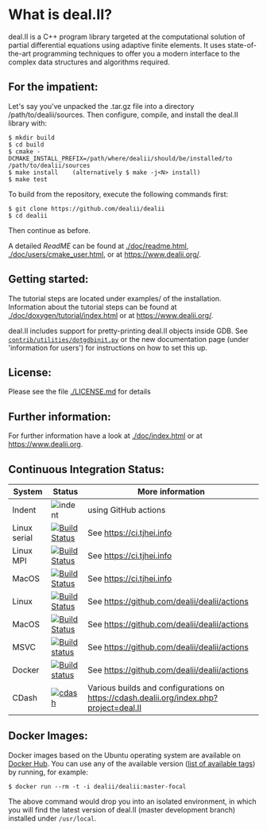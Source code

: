 What is deal.II?
================

deal.II is a C++ program library targeted at the computational solution
of partial differential equations using adaptive finite elements. It uses
state-of-the-art programming techniques to offer you a modern interface
to the complex data structures and algorithms required.

For the impatient:
------------------

Let's say you've unpacked the .tar.gz file into a directory /path/to/dealii/sources. 
Then configure, compile, and install the deal.II library with:

    $ mkdir build
    $ cd build
    $ cmake -DCMAKE_INSTALL_PREFIX=/path/where/dealii/should/be/installed/to /path/to/dealii/sources
    $ make install    (alternatively $ make -j<N> install)
    $ make test

To build from the repository, execute the following commands first:

    $ git clone https://github.com/dealii/dealii
    $ cd dealii

Then continue as before.

A detailed *ReadME* can be found at [./doc/readme.html](https://dealii.org/developer/readme.html),
[./doc/users/cmake_user.html](https://dealii.org/developer/users/cmake_user.html),
or at https://www.dealii.org/.

Getting started:
----------------

The tutorial steps are located under examples/ of the installation.
Information about the tutorial steps can be found at
[./doc/doxygen/tutorial/index.html](https://dealii.org/developer/doxygen/deal.II/Tutorial.html)
or at https://www.dealii.org/.

deal.II includes support for pretty-printing deal.II objects inside GDB.
See [`contrib/utilities/dotgdbinit.py`](contrib/utilities/dotgdbinit.py) or
the new documentation page (under 'information for users') for instructions
on how to set this up.

License:
--------

Please see the file [./LICENSE.md](LICENSE.md) for details

Further information:
--------------------

For further information have a look at
[./doc/index.html](https://dealii.org/developer/index.html) or at
https://www.dealii.org.

Continuous Integration Status:
------------------------

| System | Status                                                                                                                                                                                                                                           | More information                                                                      |
| ------ | ------------------------------------------------------------------------------------------------------------------------------------------------------------------------------------------------------------------------------------------------ | ------------------------------------------------------------------------------------- |
| Indent | ![indent](https://github.com/dealii/dealii/workflows/indent/badge.svg)                                                                                                                                                                           | using GitHub actions                                                                  |
| Linux serial | [![Build Status](https://ci.tjhei.info/job/dealii-serial/job/master/badge/icon)](https://ci.tjhei.info/job/dealii-serial/job/master/)                                                                                                                | See https://ci.tjhei.info |
| Linux MPI | [![Build Status](https://ci.tjhei.info/job/dealii-mpi/job/master/badge/icon)](https://ci.tjhei.info/job/dealii-mpi/job/master/)                                                                                                                | See https://ci.tjhei.info |
| MacOS  | [![Build Status](https://ci.tjhei.info/job/dealii-OSX/job/master/badge/icon)](https://ci.tjhei.info/job/dealii-OSX/job/master/)                                                                                                        | See https://ci.tjhei.info                                                        |
| Linux  | [![Build Status](https://github.com/dealii/dealii/workflows/github-linux/badge.svg)](https://github.com/dealii/dealii/actions?query=workflow%3Agithub-linux)                                                                                     | See https://github.com/dealii/dealii/actions                                          |
| MacOS  | [![Build Status](https://github.com/dealii/dealii/workflows/github-OSX/badge.svg)](https://github.com/dealii/dealii/actions?query=workflow%3Agithub-OSX)                                                                                         | See https://github.com/dealii/dealii/actions                                          |
| MSVC   | [![Build status](https://github.com/dealii/dealii/workflows/github-windows/badge.svg)](https://github.com/dealii/dealii/actions?query=workflow%3Agithub-windows)                                                                                 | See https://github.com/dealii/dealii/actions                                          |
| Docker | [![Build status](https://github.com/dealii/dealii/workflows/github-docker/badge.svg)](https://github.com/dealii/dealii/actions?query=workflow%3Agithub-docker)                                                                                   | See https://github.com/dealii/dealii/actions                                          |
| CDash  | [![cdash](https://img.shields.io/website?down_color=lightgrey&down_message=offline&label=CDash&up_color=green&up_message=up&url=https%3A%2F%2Fcdash.dealii.org%2Findex.php%3Fproject%3Ddeal.II)](https://cdash.dealii.org/index.php?project=deal.II) | Various builds and configurations on https://cdash.dealii.org/index.php?project=deal.II |

Docker Images:
-------------

Docker images based on the Ubuntu operating system are available on
[Docker Hub](https://hub.docker.com/repository/docker/dealii/dealii). You can 
use any of the available version 
([list of available tags](https://hub.docker.com/repository/docker/dealii/dealii/tags)) 
by running, for example:

    $ docker run --rm -t -i dealii/dealii:master-focal

The above command would drop you into an isolated environment, in which you 
will find the latest version of deal.II (master development branch) installed
under `/usr/local`.

